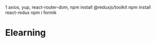 1 axios, yup, react-router-dom, 
npm install @reduxjs/toolkit
npm install react-redux
npm i formik
# Elearning
